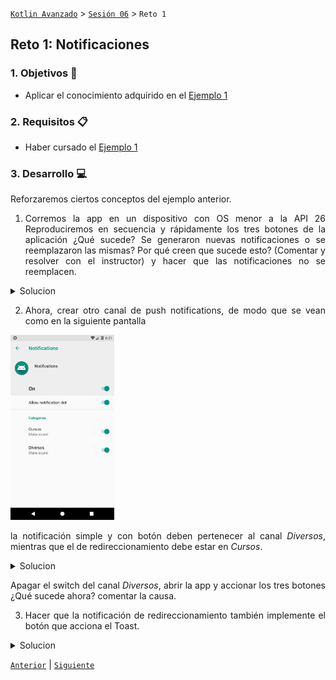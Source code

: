 [`Kotlin Avanzado`](../../Readme.md) > [`Sesión 06`](../Readme.md) > `Reto 1`

## Reto 1: Notificaciones

<div style="text-align: justify;">




### 1. Objetivos :dart:

* Aplicar el conocimiento adquirido en el [Ejemplo 1](../Ejemplo-01)

### 2. Requisitos :clipboard:

* Haber cursado el [Ejemplo 1](../Ejemplo-01)

### 3. Desarrollo :computer:

Reforzaremos ciertos conceptos del ejemplo anterior.

1. Corremos la app en un dispositivo con OS menor a la API 26 Reproduciremos en secuencia y rápidamente los tres botones de la aplicación ¿Qué sucede? Se generaron nuevas notificaciones o se reemplazaron las mismas? Por qué creen que sucede esto? (Comentar y resolver con el instructor) y hacer que las notificaciones no se reemplacen.

<details>
	<summary>Solucion</summary>


	en cada generación de notificacción, hacer las id's diferentes para el método notify(id,builder.build()) 

</details>


2. Ahora, crear otro canal de push notifications, de modo que se vean como en la siguiente pantalla

<img src="images/01.png" width="33%"/>

la notificación simple y con botón deben pertenecer al canal *Diversos*, mientras que el de redireccionamiento debe estar en *Cursos*.

<details>
	<summary>Solucion</summary>


	Crear otro canal, suscribirlo en onCreate y asignarlo a las notificaciones correspondientes.

</details>

Apagar el switch del canal *Diversos*, abrir la app y accionar los tres botones ¿Qué sucede ahora? comentar la causa.


3. Hacer que la notificación de redireccionamiento también implemente el botón que acciona el Toast.

<details>
	<summary>Solucion</summary>


	Utiliza el cógido del PendingIntent y el método addAction del builder de la notificación en la función *buttonNotification*

</details>

[`Anterior`](../Ejemplo-01) | [`Siguiente`](../Ejemplo-02)      

</div>

